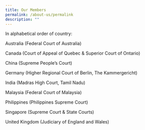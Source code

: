```yaml
---
title: Our Members
permalink: /about-us/permalink
description: ""
---
```

In alphabetical order of country:

Australia (Federal Court of Australia)

Canada (Court of Appeal of Quebec & Superior Court of Ontario)

China (Supreme People’s Court)

Germany (Higher Regional Court of Berlin, The Kammergericht)

India (Madras High Court, Tamil Nadu)

Malaysia (Federal Court of Malaysia)

Philippines (Philippines Supreme Court)

Singapore (Supreme Court & State Courts)

United Kingdom (Judiciary of England and Wales)